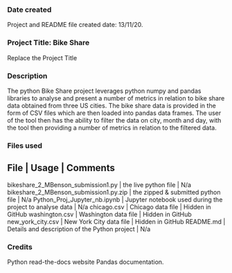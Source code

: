 ### Date created
Project and README file created date: 13/11/20.

### Project Title: Bike Share
Replace the Project Title

### Description
The python Bike Share project leverages python numpy and pandas libraries to analyse and present a number of metrics in relation to bike share data obtained from three US cities.  The bike share data is provided in the form of CSV files which are then loaded into pandas data frames.  The user of the tool then has the ability to filter the data on city, month and day, with the tool then providing a number of metrics in relation to the filtered data.

### Files used
File | Usage | Comments
----------------------------------------------------
bikeshare_2_MBenson_submission1.py | the live python file | N/a
bikeshare_2_MBenson_submission1.py.zip | the zipped & submitted python file | N/a
Python_Proj_Jupyter_nb.ipynb | Jupyter notebook used during the project to analyse data | N/a
chicago.csv | Chicago data file | Hidden in GitHub
washington.csv | Washington data file | Hidden in GitHub
new_york_city.csv | New York City data file | Hidden in GitHub
README.md | Details and description of the Python project | N/a

### Credits
Python read-the-docs website
Pandas documentation.

